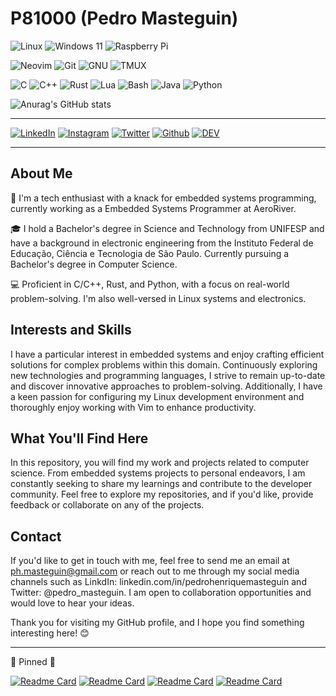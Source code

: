 # P81000 (Pedro Masteguin) 
![Linux](https://img.shields.io/badge/Linux-FCC624?style=for-the-badge&logo=linux&logoColor=black)
![Windows 11](https://img.shields.io/badge/Windows%2011-%230079d5.svg?style=for-the-badge&logo=Windows%2011&logoColor=white)
![Raspberry Pi](https://img.shields.io/badge/-RaspberryPi-C51A4A?style=for-the-badge&logo=Raspberry-Pi)

![Neovim](https://img.shields.io/badge/NeoVim-%2357A143.svg?&style=for-the-badge&logo=neovim&logoColor=white)
![Git](https://img.shields.io/badge/GIT-E44C30?style=for-the-badge&logo=git&logoColor=white)
![GNU](https://img.shields.io/badge/GNU%20Bash-4EAA25?style=for-the-badge&logo=GNU%20Bash&logoColor=white)
![TMUX](https://img.shields.io/badge/tmux-1BB91F?style=for-the-badge&logo=tmux&logoColor=white)

![C](https://img.shields.io/badge/c-%2300599C.svg?style=for-the-badge&logo=c&logoColor=white) 
![C++](https://img.shields.io/badge/c++-%2300599C.svg?style=for-the-badge&logo=c%2B%2B&logoColor=white)
![Rust](https://img.shields.io/badge/Rust-000000?style=for-the-badge&logo=rust&logoColor=white)
![Lua](https://img.shields.io/badge/Lua-2C2D72?style=for-the-badge&logo=lua&logoColor=white)
![Bash](https://img.shields.io/badge/Shell_Script-121011?style=for-the-badge&logo=gnu-bash&logoColor=white)
![Java](https://img.shields.io/badge/java-%23ED8B00.svg?style=for-the-badge&logo=openjdk&logoColor=white)
![Python](https://img.shields.io/badge/python-3670A0?style=for-the-badge&logo=python&logoColor=ffdd54)


![Anurag's GitHub stats](https://github-readme-stats.vercel.app/api?username=P81000&show_icons=true&theme=nord)

---

[![LinkedIn](https://img.shields.io/badge/LinkedIn-0077B5?style=for-the-badge&logo=linkedin&logoColor=white)](https://www.linkedin.com/in/pedrohenriquemasteguin) [![Instagram](https://img.shields.io/badge/Instagram-E4405F?style=for-the-badge&logo=instagram&logoColor=white)](https://instagram.com/pedro_masteguin)
[![Twitter](https://img.shields.io/badge/Twitter-1DA1F2?style=for-the-badge&logo=twitter&logoColor=white)](https://twitter.com/pedro_masteguin)
[![Github](https://img.shields.io/badge/GitHub-100000?style=for-the-badge&logo=github&logoColor=white)](https://github.com/P81000)
[![DEV](https://img.shields.io/badge/website-000000?style=for-the-badge&logo=About.me&logoColor=white)](https://dev.to/p81000)

---

## About Me
🤖 I'm a tech enthusiast with a knack for embedded systems programming, currently working as a Embedded Systems Programmer at AeroRiver.

🎓 I hold a Bachelor's degree in Science and Technology from UNIFESP and have a background in electronic engineering from the Instituto Federal de Educação, Ciência e Tecnologia de São Paulo. Currently pursuing a Bachelor's degree in Computer Science.

💻 Proficient in C/C++, Rust, and Python, with a focus on real-world problem-solving. I'm also well-versed in Linux systems and electronics.

## Interests and Skills
I have a particular interest in embedded systems and enjoy crafting efficient solutions for complex problems within this domain. Continuously exploring new technologies and programming languages, I strive to remain up-to-date and discover innovative approaches to problem-solving. Additionally, I have a keen passion for configuring my Linux development environment and thoroughly enjoy working with Vim to enhance productivity.

## What You'll Find Here
In this repository, you will find my work and projects related to computer science. From embedded systems projects to personal endeavors, I am constantly seeking to share my learnings and contribute to the developer community. Feel free to explore my repositories, and if you'd like, provide feedback or collaborate on any of the projects.

## Contact
If you'd like to get in touch with me, feel free to send me an email at ph.masteguin@gmail.com or reach out to me through my social media channels such as LinkdIn: linkedin.com/in/pedrohenriquemasteguin and Twitter: @pedro_masteguin. I am open to collaboration opportunities and would love to hear your ideas.

Thank you for visiting my GitHub profile, and I hope you find something interesting here! 😊

---

📌 Pinned 📌

[![Readme Card](https://github-readme-stats.vercel.app/api/pin/?username=P81000&repo=Masteguin.Neovim)](https://github.com/P81000/Masteguin.Neovim)
[![Readme Card](https://github-readme-stats.vercel.app/api/pin/?username=P81000&repo=Resume-EN)](https://github.com/P81000/Resume-EN)
[![Readme Card](https://github-readme-stats.vercel.app/api/pin/?username=P81000&repo=SocialSTD-TrelloReport)](https://github.com/P81000/SocialSTD-TrelloReport)
[![Readme Card](https://github-readme-stats.vercel.app/api/pin/?username=P81000&repo=ardupilot_mavmessage)](https://github.com/P81000/ardupilot_mavmessage)

